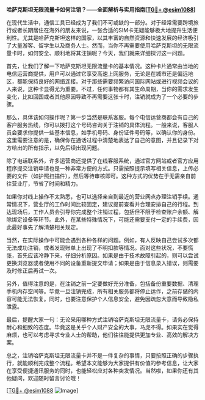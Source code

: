 **哈萨克斯坦无限流量卡如何注销？——全面解析与实用指南[[TG💪+ @esim1088](https://t.me/s/esim1088)]**

在现代生活中，通信工具已经成为了我们不可或缺的一部分。对于经常需要跨境旅行或者长期居住在海外的朋友来说，一张合适的SIM卡无疑能够极大地提升生活便利性。尤其是哈萨克斯坦这样的国家，以其丰富的自然资源和快速发展的经济吸引了大量游客、留学生以及商务人士。然而，当你不再需要使用哈萨克斯坦的无限流量卡时，如何安全、顺利地将其注销呢？今天，我们就来详细探讨这一问题。

首先，让我们了解一下哈萨克斯坦无限流量卡的基本情况。这种卡片通常由当地的电信运营商提供，用户可以通过它享受高速上网服务，无论是在城市还是偏远地区，都能保持良好的网络连接。对于那些需要频繁访问国际网站或进行视频会议的人来说，这种卡显得尤为重要。不过，任何事物都有其生命周期，当你的需求发生变化，比如回国或者其他原因导致不再需要这张卡时，注销就成为了一个必要的步骤。

那么，具体该如何操作呢？第一步当然是联系客服。每个电信运营商都会有自己的客户服务热线，你可以拨打这个号码咨询关于注销的具体流程。一般来说，客服人员会要求你提供一些基本信息，如手机号码、身份证件号码等，以确认你的身份。这里需要注意的是，确保你在通话过程中清楚地表达了自己的意图，并且记录下对方给出的所有指示，以免后续出现问题。

除了电话联系外，许多运营商还提供了在线客服系统，通过官方网站或者官方应用程序提交注销申请也是一种非常方便的方式。只需按照提示填写相关信息，上传必要的文件（如护照扫描件），然后等待审核即可。这种方式的优势在于无需亲自前往营业厅，节省了时间和精力。

如果你对线上操作不太熟悉，也可以选择亲自到最近的营业网点办理注销手续。通常情况下，营业厅的工作时间比较固定，建议提前查看并合理安排自己的行程。到达现场后，工作人员会引导你完成整个注销过程，包括但不限于检查账户余额、解除绑定设备等环节。此外，在某些特殊情况下，可能还需要支付一定的手续费，因此最好事先了解清楚相关规定。

当然，在实际操作中可能会遇到各种各样的问题。例如，有人反映自己尝试多次都无法成功注销，或者发现账单上出现了不明扣款等情况。面对这些状况，不要慌张，首先应该冷静下来，仔细分析原因。如果是由于技术故障引起的，则可以尝试更换浏览器或者使用不同的设备重新提交申请；如果是由于信息录入错误，则需要及时修正后再试一次。

另外，值得注意的是，在注销之前一定要做好充分准备，包括备份重要数据、清理手机内存空间等。毕竟一旦注销完成，所有相关服务都将停止运作，之前存储的内容可能无法恢复。同时，也要注意保护个人信息安全，避免因疏忽大意而导致隐私泄露。

最后，提醒大家一句：无论采用哪种方式注销哈萨克斯坦无限流量卡，请务必保持耐心和细致的态度。毕竟这是关乎个人财产安全的大事，马虎不得。如果实在觉得麻烦，也可以考虑寻求专业人士的帮助，他们往往能提供更加专业、高效的解决方案。

总之，注销哈萨克斯坦无限流量卡并不是一件复杂的事情，只要按照正确的步骤执行，就能顺利完成整个流程。希望本文能够为大家提供有价值的参考信息，让大家在享受便捷通讯服务的同时，也能轻松应对各种突发情况。当然啦，如果你还有其他疑问，欢迎随时留言讨论哦！

[[TG💪+ @esim1088](https://t.me/s/esim1088) ![Image](https://i.postimg.cc/4NQfJmqS/Snipaste-2025-05-13-00-14-12.png)]